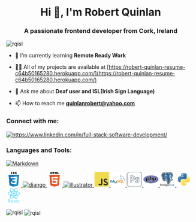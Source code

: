 <h1 align="center">Hi 👋, I'm Robert Quinlan</h1>
<h3 align="center">A passionate frontend developer from Cork, Ireland</h3>

<p align="left"> <img src="https://komarev.com/ghpvc/?username=rqisl&label=Profile%20views&color=0e75b6&style=flat" alt="rqisl" /> </p>

- 🌱 I’m currently learning **Remote Ready Work**

- 👨‍💻 All of my projects are available at [https://robert-quinlan-resume-c64b50165280.herokuapp.com/](https://robert-quinlan-resume-c64b50165280.herokuapp.com/)

- 💬 Ask me about **Deaf user and ISL(Irish Sign Language)**

- 📫 How to reach me **quinlanrobert@yahoo.com**

<h3 align="left">Connect with me:</h3>
<p align="left">
<a href="https://linkedin.com/in/https://www.linkedin.com/in/full-stack-software-development/" target="blank"><img align="center" src="https://raw.githubusercontent.com/rahuldkjain/github-profile-readme-generator/master/src/images/icons/Social/linked-in-alt.svg" alt="https://www.linkedin.com/in/full-stack-software-development/" height="30" width="40" /></a>
</p>

<h3 align="left">Languages and Tools:</h3>
<p align="left"> <a href="https://upload.wikimedia.org/wikipedia/commons/4/48/Markdown-mark.svg" target="_blank" rel="noreferrer"> <img src="https://upload.wikimedia.org/wikipedia/commons/4/48/Markdown-mark.svg" alt="Markdown" width="40" height="40"/> </a> 
  
<a href="https://www.w3schools.com/css/" target="_blank" rel="noreferrer"> <img src="https://raw.githubusercontent.com/devicons/devicon/master/icons/css3/css3-original-wordmark.svg" alt="css3" width="40" height="40"/> </a> <a href="https://www.djangoproject.com/" target="_blank" rel="noreferrer"> <img src="https://cdn.worldvectorlogo.com/logos/django.svg" alt="django" width="40" height="40"/> </a> <a href="https://www.w3.org/html/" target="_blank" rel="noreferrer"> <img src="https://raw.githubusercontent.com/devicons/devicon/master/icons/html5/html5-original-wordmark.svg" alt="html5" width="40" height="40"/> </a> <a href="https://www.adobe.com/in/products/illustrator.html" target="_blank" rel="noreferrer"> <img src="https://www.vectorlogo.zone/logos/adobe_illustrator/adobe_illustrator-icon.svg" alt="illustrator" width="40" height="40"/> </a> <a href="https://developer.mozilla.org/en-US/docs/Web/JavaScript" target="_blank" rel="noreferrer"> <img src="https://raw.githubusercontent.com/devicons/devicon/master/icons/javascript/javascript-original.svg" alt="javascript" width="40" height="40"/> </a> <a href="https://www.mysql.com/" target="_blank" rel="noreferrer"> <img src="https://raw.githubusercontent.com/devicons/devicon/master/icons/mysql/mysql-original-wordmark.svg" alt="mysql" width="40" height="40"/> </a> <a href="https://www.photoshop.com/en" target="_blank" rel="noreferrer"> <img src="https://raw.githubusercontent.com/devicons/devicon/master/icons/photoshop/photoshop-line.svg" alt="photoshop" width="40" height="40"/> </a> <a href="https://www.php.net" target="_blank" rel="noreferrer"> <img src="https://raw.githubusercontent.com/devicons/devicon/master/icons/php/php-original.svg" alt="php" width="40" height="40"/> </a> <a href="https://www.postgresql.org" target="_blank" rel="noreferrer"> <img src="https://raw.githubusercontent.com/devicons/devicon/master/icons/postgresql/postgresql-original-wordmark.svg" alt="postgresql" width="40" height="40"/> </a> <a href="https://www.python.org" target="_blank" rel="noreferrer"> <img src="https://raw.githubusercontent.com/devicons/devicon/master/icons/python/python-original.svg" alt="python" width="40" height="40"/> </a> <a href="https://reactjs.org/" target="_blank" rel="noreferrer"> <img src="https://raw.githubusercontent.com/devicons/devicon/master/icons/react/react-original-wordmark.svg" alt="react" width="40" height="40"/> </a> </p>



<p><img align="left" src="https://github-readme-stats.vercel.app/api/top-langs?username=rqisl&show_icons=true&locale=en&layout=compact" alt="rqisl" /></p>

<p>&nbsp;<img align="center" src="https://github-readme-stats.vercel.app/api?username=rqisl&show_icons=true&locale=en" alt="rqisl" /></p>
